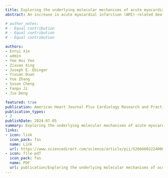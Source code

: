 ```yaml
---
title: Exploring the underlying molecular mechanisms of acute myocardial infarction after SARS-CoV-2 infection 
abstract: An increase in acute myocardial infarction (AMI)-related deaths has been reported during the COVID-19 pandemic. Despite evidence suggesting the association between severe acute respiratory syndrome coronavirus 2 (SARS-CoV-2) infection and AMI, the underlying mechanisms remain unclear. Here, we integrated mRNA and microRNA expression profiles related to SARS-CoV-2 infection and AMI from public databases. We then performed transcriptomic analysis using bioinformatics and systems biology approaches to explore the potential molecular mechanisms of SARS-CoV-2 infection affects AMI. First, twenty-one common differentially expressed genes (DEGs) were identified from SARS-CoV-2 infection and AMI patients in endothelial cells datasets and then we performed functional analysis to predict the roles of these DEGs. The functional analysis emphasized that the endothelial cell response to cytokine stimulus due to excessive inflammation was essential in these two diseases. Importantly, the tumor necrosis factor and interleukin-17 signaling pathways appeared to be integral factors in this mechanism. Interestingly, most of these common genes were also upregulated in transcriptomic datasets of SARS-CoV-2-infected cardiomyocytes, suggesting that these genes may be shared in cardiac- and vascular-related injuries. We subsequently built a protein-protein interaction network and extracted hub genes and essential modules from this network. At the transcriptional and post-transcriptional levels, regulatory networks with common DEGs were also constructed, and some key regulator signatures were further identified and validated. In summary, our research revealed that a highly activated inflammatory response in patients with COVID-19 might be a crucial factor for susceptibility to AMI and we identified some candidate genes and regulators that could be used as biomarkers or potential therapeutic targets.   

# author_notes:
# - Equal contribution
# - Equal contribution
# - Equal contribution

authors:
- Enrui Xie
- admin
- Yee Hui Yeo
- Zixuan Xing
- Joseph E. Ebinger
- Yixuan Duan
- Yue Zhang
- Susan Cheng
- Fanpu Ji
- Jie Deng

featured: true
publication: American Heart Journal Plus Cardiology Research and Practice
publication_types:
- 2
publishDate: 2024-07-05
summary: Exploring the underlying molecular mechanisms of acute myocardial infarction after SARS-CoV-2 infection   
links:
- icon: link
  icon_pack: fas
  name: Link
  url: https://www.sciencedirect.com/science/article/pii/S2666602224000600
- icon: file-pdf
  icon_pack: fas
  name: PDF
  url: publication/Exploring the underlying molecular mechanisms of acute myocardial infarction after SARS-CoV-2 infection.pdf
---
```

